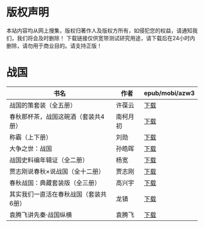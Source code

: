 # 版权声明

本站内容均从网上搜集，版权归著作人及版权方所有，如侵犯您的权益，请通知我们，我们将会及时删除！ 下载链接仅供宽带测试研究用途，请下载后在24小时内删除，请勿用于商业目的。请支持正版！

# 战国

| 书名 | 作者 | epub/mobi/azw3 |
| --- | --- | --- |
| 战国的策套装（全五册） | 许葆云 | [下载](https://url89.ctfile.com/f/31084289-1375509265-83b7d0?p=8866) |
| 春秋那杯茶，战国这碗酒（套装共4册） | 南柯月初 | [下载](https://url89.ctfile.com/f/31084289-1357049146-4e0e56?p=8866) |
| 称霸（上下册） | 刘勋 | [下载](https://url89.ctfile.com/f/31084289-1357045126-805c7a?p=8866) |
| 大争之世：战国 | 孙皓晖 | [下载](https://url89.ctfile.com/f/31084289-1357044667-a224f9?p=8866) |
| 战国史料编年辑证（全二册） | 杨宽 | [下载](https://url89.ctfile.com/f/31084289-1357025077-d7a712?p=8866) |
| 贾志刚说春秋×说战国（全十二册） | 贾志刚 | [下载](https://url89.ctfile.com/f/31084289-1357010821-ce4804?p=8866) |
| 春秋战国：典藏套装版（全三册） | 高兴宇 | [下载](https://url89.ctfile.com/f/31084289-1357008835-d83fe3?p=8866) |
| 其实我们一直活在春秋战国（套装共6册） | 龙镇 | [下载](https://url89.ctfile.com/f/31084289-1357006417-bd39a9?p=8866) |
| 袁腾飞讲先秦·战国纵横 | 袁腾飞 | [下载](https://url89.ctfile.com/f/31084289-1357005064-2ad184?p=8866) |
